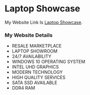 # Laptop Showcase

My Website Link Is [Laptop Showcase](https://prescription-a7d6b.web.app/).


### My Website Details

* RESALE MARKETPLACE
* LAPTOP SHOWROOM
* 24/7 AVAILABILITY
* WINDOWS 10 OPERATING SYSTEM
* INTEL UHD GRAPHICS
* MODERN TECHNOLOGY
* HIGH QUALITY SERVICES
* SATA SSD AVAILABLE
* DDR4 RAM
